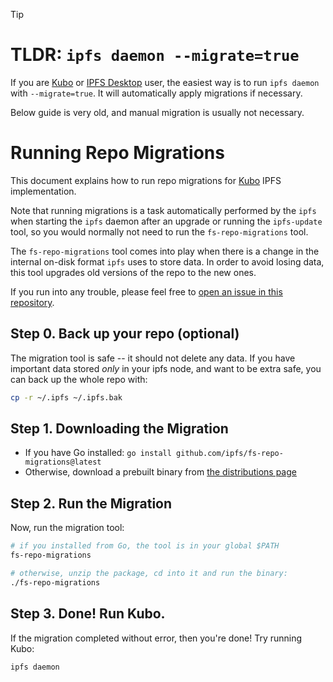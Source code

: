 > [!TIP]
> # TLDR: `ipfs daemon --migrate=true`
> If you are [Kubo](https://github.com/ipfs/kubo) or [IPFS Desktop](https://github.com/ipfs/ipfs-desktop/) user, the easiest way is to run `ipfs daemon` with  `--migrate=true`. It will automatically apply migrations if necessary.
>
> Below guide is very old, and manual migration is usually not necessary.



# Running Repo Migrations

This document explains how to run repo migrations for [Kubo](https://github.com/ipfs/kubo) IPFS implementation.

Note that running migrations is a task automatically performed by the `ipfs` when starting the `ipfs` daemon after an upgrade or running the `ipfs-update` tool, so you would normally not need to run the `fs-repo-migrations` tool.

The `fs-repo-migrations` tool comes into play when there is a change in the internal on-disk format `ipfs` uses to store data. In order to avoid losing data, this tool upgrades old versions of the repo to the new ones.

If you run into any trouble, please feel free to [open an issue in this repository](https://github.com/ipfs/fs-repo-migrations/issues).

## Step 0. Back up your repo (optional)

The migration tool is safe -- it should not delete any data. If you have important data stored _only_ in your ipfs node, and want to be extra safe, you can back up the whole repo with:

```sh
cp -r ~/.ipfs ~/.ipfs.bak
```

## Step 1. Downloading the Migration

- If you have Go installed: `go install github.com/ipfs/fs-repo-migrations@latest`
- Otherwise, download a prebuilt binary from [the distributions page](https://dist.ipfs.tech/#fs-repo-migrations)

## Step 2. Run the Migration

Now, run the migration tool:

```sh
# if you installed from Go, the tool is in your global $PATH
fs-repo-migrations

# otherwise, unzip the package, cd into it and run the binary:
./fs-repo-migrations
```

## Step 3. Done! Run Kubo.

If the migration completed without error, then you're done! Try running Kubo:

```
ipfs daemon
```
